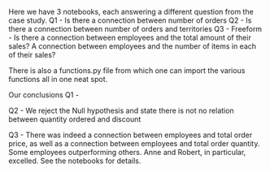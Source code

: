 Here we have 3 notebooks, each answering a different question from the case study. 
Q1 - Is there a connection between number of orders 
Q2 - Is there a connection between number of orders and territories
Q3 - Freeform - Is there a connection between employees and the total amount of their sales? A connection between employees and the number of items in each of their sales?

There is also a functions.py file from which one can import the various functions all in one neat spot.

Our conclusions
Q1 - 

Q2 - We reject the Null hypothesis and state there is not no relation between quantity ordered and discount

Q3 - There was indeed a connection between employees and total order price, as well as a connection between employees and total order quantity. Some employees outperforming others. Anne and Robert, in particular, excelled. See the notebooks for details.